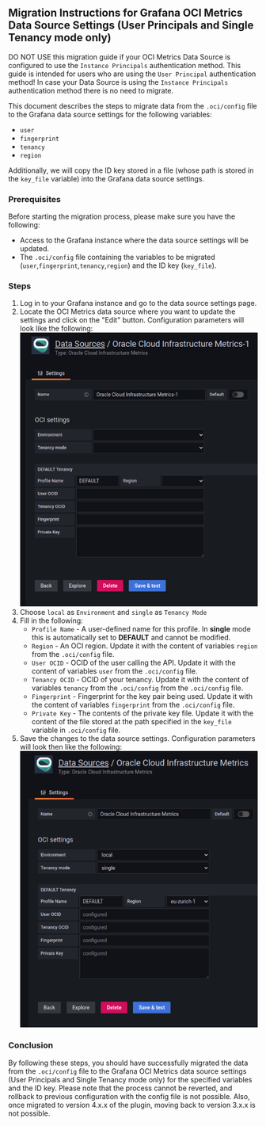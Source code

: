 ## Migration Instructions for Grafana OCI Metrics Data Source Settings (User Principals and Single Tenancy mode only)

DO NOT USE this migration guide if your OCI Metrics Data Source is configured to use the `Instance Principals` authentication method. This guide is intended for users who are using the `User Principal` authentication method! In case your Data Source is using the `Instance Principals` authentication method there is no need to migrate. 

This document describes the steps to migrate data from the `.oci/config` file to the Grafana data source settings for the following variables:

* `user`
* `fingerprint`
* `tenancy`
* `region`

Additionally, we will copy the ID key stored in a file (whose path is stored in the `key_file` variable) into the Grafana data source settings.

### Prerequisites

Before starting the migration process, please make sure you have the following:

* Access to the Grafana instance where the data source settings will be updated.
* The `.oci/config` file containing the variables to be migrated (`user`,`fingerprint`,`tenancy`,`region`) and the ID key (`key_file`).

### Steps

1. Log in to your Grafana instance and go to the data source settings page.
2. Locate the OCI Metrics data source where you want to update the settings and click on the "Edit" button. Configuration parameters will look like the following:
![Datasource Empty](images/datasource_conf_empty.png)
3. Choose `local` as `Environment` and `single` as `Tenancy Mode`
4. Fill in the following:
   * `Profile Name` - A user-defined name for this profile. In **single** mode this is automatically set to **DEFAULT** and cannot be modified.
   * `Region` - An OCI region. Update it with the content of variables `region` from the `.oci/config` file.
   * `User OCID` - OCID of the user calling the API. Update it with the content of variables `user` from the `.oci/config` file.
   * `Tenancy OCID` - OCID of your tenancy. Update it with the content of variables `tenancy` from the `.oci/config` from the `.oci/config` file.
   * `Fingerprint` - Fingerprint for the key pair being used. Update it with the content of variables `fingerprint` from the `.oci/config` file.
   * `Private Key` - The contents of the private key file. Update it with the content of the file stored at the path specified in the `key_file` variable in `.oci/config` file.
5. Save the changes to the data source settings. Configuration parameters will look then like the following:
![Datasource Filled](images/datasource_conf_filled.png)


### Conclusion

By following these steps, you should have successfully migrated the data from the `.oci/config` file to the Grafana OCI Metrics data source settings (User Principals and Single Tenancy mode only) for the specified variables and the ID key. Please note that the process cannot be reverted, and rollback to previous configuration with the config file is not possible. Also, once migrated to version 4.x.x of the plugin, moving back to version 3.x.x is not possible.
